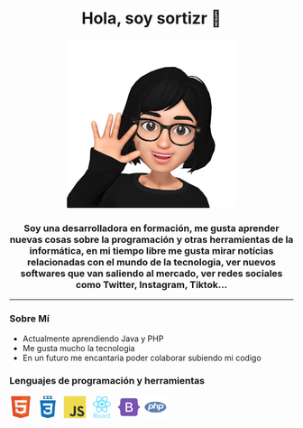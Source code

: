 <div align="center">
    <h1 align="center">Hola, soy sortizr 👋</h1>
    <img src="https://github.com/sortizr/sortizr/blob/main/Logo.jpg" width="300"/>
    
   <h3 align="center">Soy una desarrolladora en formación, me gusta aprender nuevas cosas sobre la programación y otras herramientas de la informática, 
   en mi tiempo libre me gusta mirar notícias relacionadas con el mundo de la tecnologia, ver nuevos softwares que van saliendo al mercado, 
   ver redes sociales como Twitter, Instagram, Tiktok...</h3>
</div>

***
### Sobre Mí
- Actualmente aprendiendo Java y PHP
- Me gusta mucho la tecnologia
- En un futuro me encantaria poder colaborar subiendo mi codigo

### Lenguajes de programación y herramientas
<img src="https://github.com/devicons/devicon/blob/master/icons/html5/html5-original.svg" title="HTML5" alt="HTML" width="40" height="40"/>&nbsp;
<img src="https://github.com/devicons/devicon/blob/master/icons/css3/css3-plain-wordmark.svg"  title="CSS3" alt="CSS" width="40" height="40"/>&nbsp;
<img src="https://github.com/devicons/devicon/blob/master/icons/javascript/javascript-original.svg" title="JavaScript" alt="JavaScript" width="40" height="40"/>&nbsp;
<img src="https://github.com/devicons/devicon/blob/master/icons/react/react-original-wordmark.svg" title="React" alt="React" width="40" height="40"/>&nbsp;
<img src="https://github.com/devicons/devicon/blob/master/icons/bootstrap/bootstrap-plain.svg" title="Bootstrap" alt="Bootstrap" width="40" height="40"/>&nbsp;
<img src="https://github.com/devicons/devicon/blob/master/icons/php/php-plain.svg" title="Git" alt="Git" width="40" height="40"/>&nbsp;
